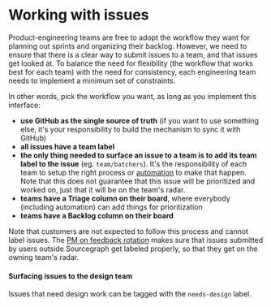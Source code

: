 # Working with issues

Product-engineering teams are free to adopt the workflow they want for planning out sprints and organizing their backlog. However, we need to ensure that there is a clear way to submit issues to a team, and that issues get looked at. To balance the need for flexibility (the workflow that works best for each team) with the need for consistency, each engineering team needs to implement a minimum set of constraints.

In other words, pick the workflow you want, as long as you implement this interface:

- **use GitHub as the single source of truth** (if you want to use something else, it's your responsibility to build the mechanism to sync it with GitHub)
- **all issues have a team label**
- **the only thing needed to surface an issue to a team is to add its team label to the issue** (eg. `team/batchers`). It's the responsibility of each team to setup the right process or [automation](https://github.com/sourcegraph/sourcegraph/blob/main/.github/workflows/label-move.yml) to make that happen. Note that this does not guarantee that this issue will be prioritized and worked on, just that it will be on the team's radar.
- **teams have a Triage column on their board**, where everybody (including automation) can add things for prioritization
- **teams have a Backlog column on their board**

Note that customers are not expected to follow this process and cannot label issues. The [PM on feedback rotation](product/process/feedback/product_feedback_rotation.md) makes sure that issues submitted by users outside Sourcegraph get labeled properly, so that they get on the owning team's radar.

#### Surfacing issues to the design team

Issues that need design work can be tagged with the `needs-design` label.
